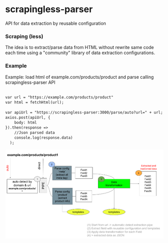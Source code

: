 # scrapingless-parser
API for data extraction by reusable configuration

### Scraping (less)
The idea is to extract/parse data from HTML without rewrite same code each time using a "community" library of data extraction configurations.


### Example
Example: load html of example.com/products/product and parse calling scrapingless-parser API
```var options = ;

var url = "https://example.com/products/product"
var html = fetchHtml(url);

var apiUrl = "https://scrapingless-parser:3000/parse/auto?url=" + url;
axios.post(apiUrl, {   
    body: html
}).then(response => 
    //Json parsed data
    console.log(response.data)
  );
```

![Diagram](scrapingless-Parser.png)
